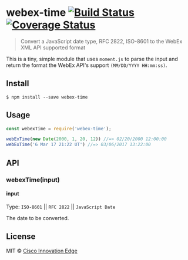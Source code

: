 # webex-time [![Build Status](https://travis-ci.org/cisco-ie/webex-time.svg?branch=master)](https://travis-ci.org/cisco-ie/webex-time) [![Coverage Status](https://coveralls.io/repos/github/cisco-ie/webex-time/badge.svg?branch=master)](https://coveralls.io/github/cisco-ie/webex-time?branch=master)

> Convert a JavaScript date type, RFC 2822, ISO-8601 to the WebEx XML API supported format

This is a tiny, simple module that uses `moment.js` to parse the input and return the format the WebEx API's support `(MM/DD/YYYY HH:mm:ss)`.

## Install

```
$ npm install --save webex-time
```

## Usage
```js
const webexTime = require('webex-time');

webExTime(new Date(2000, 1, 20, 12)) //=> 02/20/2000 12:00:00
webExTime('6 Mar 17 21:22 UT') //=> 03/06/2017 13:22:00
```

## API

### webexTime(input)

#### input

Type: `ISO-8601` || `RFC 2822` || `JavaScript Date`

The date to be converted.

## License

MIT © [Cisco Innovation Edge](https://github.com/cisco-ie/webex-time)
